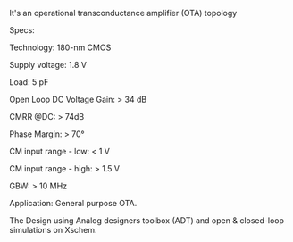 It's an operational transconductance amplifier (OTA) topology 

Specs:

Technology:  180-nm CMOS

Supply voltage:  1.8 V

Load:  5 pF

Open Loop DC Voltage Gain:   > 34 dB

CMRR @DC:   > 74dB

Phase Margin:   > 70°

CM input range - low:   < 1 V

CM input range - high:   > 1.5 V

GBW:   > 10 MHz

Application:
General purpose OTA.

The Design using Analog designers toolbox (ADT) and open & closed-loop simulations on Xschem.
